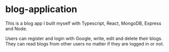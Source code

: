 # blog-application
This is a blog app I built myself with Typescript, React, MongoDB, Express and Node.

Users can register and login with Google, write, edit and delete their blogs. They can read blogs from other users no matter if they are logged in or not.
